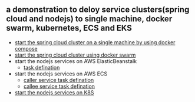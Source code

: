 
## a demonstration to deloy service clusters(spring cloud and nodejs) to single machine, docker swarm, kubernetes, ECS and EKS

- [start the spring cloud cluster on a single machine
 by using docker compose](single-node.md)
- [start the spring cloud cluster using docker swarm](docker-swarm.md)
- start the nodejs services on AWS ElasticBeanstalk
    - [task defination](node-http-server-1/Dockerrun.aws.json)
- start the nodejs services on AWS ECS
    - [caller service task defination](node-http-server-1/aws-task-defination.json)
    - [callee service task defination](node-http-server-2/aws-task-defination.json)
- [start the nodejs services on K8S](node-http-server-k8s/README.md)